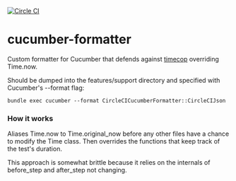 [![Circle CI](https://circleci.com/gh/circleci/cucumber-formatter.png?style=badge&circle-token=4f4a358dfd39c63b90870dc70f7fffd005e4c85c)](https://circleci.com/gh/circleci/cucumber-formatter)

cucumber-formatter
==================

Custom formatter for Cucumber that defends against [timecop](https://github.com/travisjeffery/timecop) overriding Time.now.

Should be dumped into the features/support directory and specified with Cucumber's --format flag:

```
bundle exec cucumber --format CircleCICucumberFormatter::CircleCIJson
```

### How it works

Aliases Time.now to Time.original_now before any other files have a chance to modify the Time class. 
Then overrides the functions that keep track of the test's duration. 

This approach is somewhat brittle because it relies on the internals of before_step and after_step not changing.
